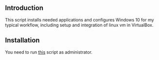 ## Introduction
This script installs needed applications and configures Windows 10 for my typical workflow, including setup and integration of linux vm in VirtualBox.

## Installation
You need to run [this](https://raw.githubusercontent.com/lukaswozniak/win-dotfiles/master/initialize_win_dotfiles_setup.bat) script as administrator.
